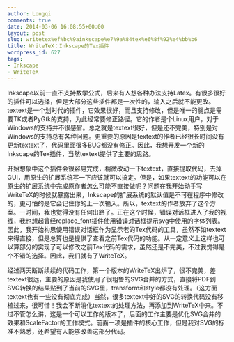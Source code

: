 ```yaml
---
author: Longqi
comments: true
date: 2014-03-06 16:08:55+00:00
layout: post
slug: writetex%ef%bc%9ainkscape%e7%9a%84tex%e6%8f%92%e4%bb%b6
title: WriteTeX：Inkscape的Tex插件
wordpress_id: 627
tags:
- Inkscape
- WriteTeX
---
```


Inkscape以前一直不支持数学公式，后来有人想各种办法支持Latex。有很多很好的插件可以选择，但是大部分这些插件都是一次性的，输入之后就不能更改。textext是一个划时代的插件，它效果很好，而且支持修改，但是唯一的弱点是需要TK或者PyGtk的支持，为此经常要修正路径。它的作者是个Linux用户，对于Windows的支持并不很感冒。总之就是textext很好，但是还不完美，特别是对Windows的支持总有各种问题。更重要的原因是textext的作者已经很长时间没有更新textext了，代码里面很多BUG都没有修正。因此，我想开发一个新的Inkscape的Tex插件，当然textext提供了主要的思路。




开始想象中这个插件会很容易完成，稍微改动一下textext，直接提取代码，去掉GUI，用原生的扩展系统写一下应该就可以搞定。但是，如果textext的功能可以在原生的扩展系统中完成原作者怎么可能不直接做呢？问题在我开始动手写WriteTeX的时候就暴露出来，Inkscape的扩展系统的默认值是不可在程序中修改的，更可怕的是它会记住你的上一次输入。所以，textext的作者放弃了这个方案。一时间，我也觉得没有任何出路了。正在这个时候，错误对话框进入了我的视线，我也想起曾经replace_font插件使用错误对话框提示svg中使用的字体列表。因此，我开始构思使用错误对话框作为显示老的Tex代码的工具，虽然不如textext来得直接，但是总算也是提供了查看之前Tex代码的功能。从一定意义上这样也可以算部分的实现了可以修改之前Tex代码的需求，虽然还是不完美，不过我觉得是个不错的选择。因此，我们就有了WriteTeX。




经过两天断断续续的代码工作，第一个版本的WriteTeX出炉了，很不完美，差textext很远，主要的原因是我使用了很粗鲁的SVG合并的方式，直接将PDF到SVG转换的结果贴到了当前的SVG里，transform和style都没有处理。（这方面textext也有一些没有彻底完成）当然，很多textext中好的SVG的转换代码没有移植过来，很可惜！我会不断消化textext的处理方法，再添加到WriteTeX中来。不过不管怎么讲，这是一个可以工作的版本了，后面的工作主要是优化SVG合并的效果和ScaleFactor的工作模式。前面一项是插件的核心工作，但是我对SVG的标准不熟悉，还希望有人能够改善这部分代码。
